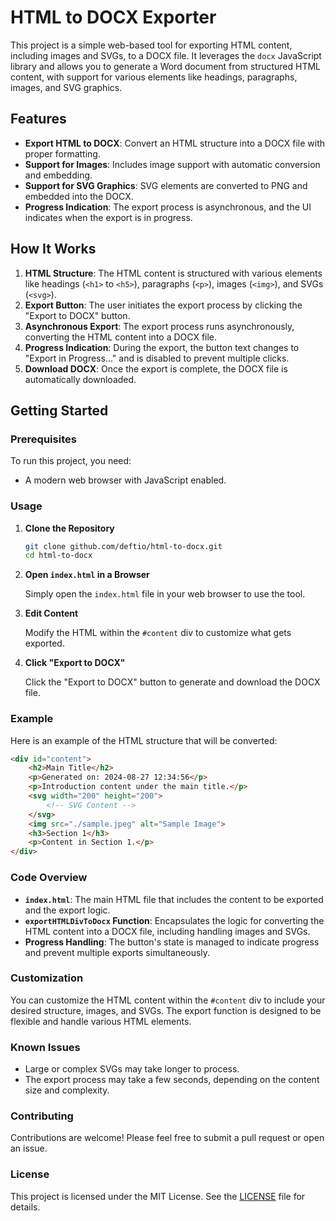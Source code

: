 # HTML to DOCX Exporter

This project is a simple web-based tool for exporting HTML content, including images and SVGs, to a DOCX file. It leverages the `docx` JavaScript library and allows you to generate a Word document from structured HTML content, with support for various elements like headings, paragraphs, images, and SVG graphics.

## Features

- **Export HTML to DOCX**: Convert an HTML structure into a DOCX file with proper formatting.
- **Support for Images**: Includes image support with automatic conversion and embedding.
- **Support for SVG Graphics**: SVG elements are converted to PNG and embedded into the DOCX.
- **Progress Indication**: The export process is asynchronous, and the UI indicates when the export is in progress.

## How It Works

1. **HTML Structure**: The HTML content is structured with various elements like headings (`<h1>` to `<h5>`), paragraphs (`<p>`), images (`<img>`), and SVGs (`<svg>`).
2. **Export Button**: The user initiates the export process by clicking the "Export to DOCX" button.
3. **Asynchronous Export**: The export process runs asynchronously, converting the HTML content into a DOCX file.
4. **Progress Indication**: During the export, the button text changes to "Export in Progress..." and is disabled to prevent multiple clicks.
5. **Download DOCX**: Once the export is complete, the DOCX file is automatically downloaded.

## Getting Started

### Prerequisites

To run this project, you need:

- A modern web browser with JavaScript enabled.

### Usage

1. **Clone the Repository**

   ```bash
   git clone github.com/deftio/html-to-docx.git
   cd html-to-docx
   ```

2. **Open `index.html` in a Browser**

   Simply open the `index.html` file in your web browser to use the tool.

3. **Edit Content**

   Modify the HTML within the `#content` div to customize what gets exported.

4. **Click "Export to DOCX"**

   Click the "Export to DOCX" button to generate and download the DOCX file.

### Example

Here is an example of the HTML structure that will be converted:

```html
<div id="content">
    <h2>Main Title</h2>
    <p>Generated on: 2024-08-27 12:34:56</p>
    <p>Introduction content under the main title.</p>
    <svg width="200" height="200">
        <!-- SVG Content -->
    </svg>
    <img src="./sample.jpeg" alt="Sample Image">
    <h3>Section 1</h3>
    <p>Content in Section 1.</p>
</div>
```

### Code Overview

- **`index.html`**: The main HTML file that includes the content to be exported and the export logic.
- **`exportHTMLDivToDocx` Function**: Encapsulates the logic for converting the HTML content into a DOCX file, including handling images and SVGs.
- **Progress Handling**: The button's state is managed to indicate progress and prevent multiple exports simultaneously.

### Customization

You can customize the HTML content within the `#content` div to include your desired structure, images, and SVGs. The export function is designed to be flexible and handle various HTML elements.

### Known Issues

- Large or complex SVGs may take longer to process.
- The export process may take a few seconds, depending on the content size and complexity.

### Contributing

Contributions are welcome! Please feel free to submit a pull request or open an issue.

### License

This project is licensed under the MIT License. See the [LICENSE](LICENSE) file for details.

